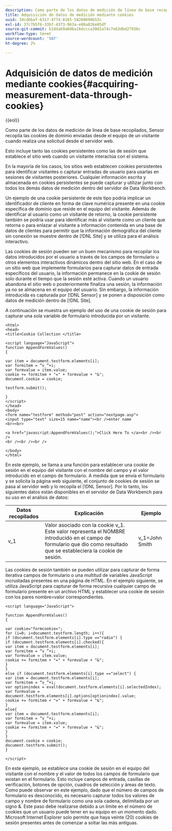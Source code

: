```yaml
---
description: Como parte de los datos de medición de línea de base recopilados, Sensor recopila las cookies de dominio enviadas desde el equipo de un visitante cuando realiza una solicitud desde el servidor web.
title: Adquisición de datos de medición mediante cookies
uuid: 34cd6baf-6317-4774-8165-58208698b53c
exl-id: 37c7b5f6-33bf-4373-963a-e08a826e05df
source-git-commit: b1dda69a606a16dccca30d2a74c7e63dbd27936c
workflow-type: tm+mt
source-wordcount: '587'
ht-degree: 2%

---
```


# Adquisición de datos de medición mediante cookies{#acquiring-measurement-data-through-cookies}

{{eol}}

Como parte de los datos de medición de línea de base recopilados, Sensor recopila las cookies de dominio enviadas desde el equipo de un visitante cuando realiza una solicitud desde el servidor web.

Esto incluye tanto las cookies persistentes como las de sesión que establece el sitio web cuando un visitante interactúa con el sistema.

En la mayoría de los casos, los sitios web establecen cookies persistentes para identificar visitantes o capturar entradas de usuario para usarlas en sesiones de visitantes posteriores. Cualquier información escrita y almacenada en cookies persistentes se puede capturar y utilizar junto con todos los demás datos de medición dentro del servidor de Data Workbench.

Un ejemplo de una cookie persistente de este tipo podría implicar un identificador de cliente en forma de clave numérica presente en una cookie específica de dominio que reside en el equipo del visitante. Además de identificar al usuario como un visitante de retorno, la cookie persistente también se podría usar para identificar más al visitante como un cliente que retorna o para enlazar al visitante a información contenida en una base de datos de clientes para permitir que la información demográfica del cliente sin conexión se muestre dentro de [!DNL Site] y se utiliza para el análisis interactivo.

Las cookies de sesión pueden ser un buen mecanismo para recopilar los datos introducidos por el usuario a través de los campos de formulario u otros elementos interactivos dinámicos dentro del sitio web. En el caso de un sitio web que implemente formularios para capturar datos de entrada específicos del usuario, la información permanece en la cookie de sesión solo durante el tiempo que la sesión esté activa. Cuando un usuario abandona el sitio web o posteriormente finaliza una sesión, la información ya no se almacena en el equipo del usuario. Sin embargo, la información introducida es capturada por [!DNL Sensor] y se ponen a disposición como datos de medición dentro de [!DNL Site].

A continuación se muestra un ejemplo del uso de una cookie de sesión para capturar una sola variable de formulario introducida por un visitante.

```
<html> 
<head> 
<title>Cookie Collection </title> 
 
<script language="JavaScript"> 
function AppendFormValues() 
{ 
 
var item = document.testform.elements[i]; 
var formitem = “v_”+i; 
var formvalue = item.value; 
cookie += formitem + "=" + formvalue + "&"; 
document.cookie = cookie; 
 
testform.submit(); 
 
} 
</script> 
</head> 
<body> 
<form name="testform" method="post" action="nextpage.asp"> 
<input type="text" size=15 name="name"><br />enter name 
<br><br> 
 
<a href="javascript:AppendFormValues();">Click Here To </a><br /><br /> 
<br /><br /><br /> 
 
</body> 
</html> 
```

En este ejemplo, se llama a una función para establecer una cookie de sesión en el equipo del visitante con el nombre del campo y el valor introducido en el campo de formulario. A medida que se envía el formulario y se solicita la página web siguiente, el conjunto de cookies de sesión se pasa al servidor web y lo recopila el [!DNL Sensor]. Por lo tanto, los siguientes datos están disponibles en el servidor de Data Workbench para su uso en el análisis de datos:

| Datos recopilados | Explicación | Ejemplo |
|---|---|---|
| v_1 | Valor asociado con la cookie v_1. Este valor representa el NOMBRE introducido en el campo de formulario que dio como resultado que se estableciera la cookie de sesión. | v_1=John Smith |

Las cookies de sesión también se pueden utilizar para capturar de forma iterativa campos de formulario o una multitud de variables JavaScript incrustadas presentes en una página de HTML. En el ejemplo siguiente, se utiliza JavaScript para capturar de forma recursiva cualquier campo de formulario presente en un archivo HTML y establecer una cookie de sesión con los pares nombre=valor correspondientes.

```
<script language="JavaScript"> 
 
function AppendFormValues() 
{ 
 
var cookie="formcookie="; 
for (i=0; i<document.testform.length; i++){ 
if (document.testform.elements[i].type =="radio") {            
if (document.testform.elements[i].checked){ 
var item = document.testform.elements[i]; 
var formitem = “v_”+i; 
var formvalue = item.value; 
cookie += formitem + "=" + formvalue + "&"; 
} 
} 
else if (document.testform.elements[i].type =="select") { 
var item = document.testform.elements[i]; 
var formitem = “v_”+i; 
var optionindex = eval(document.testform.elements[i].selectedIndex); 
var formvalue = document.testform.elements[i].options[optionindex].value;             
cookie += formitem + "=" + formvalue + "&"; 
} 
else{ 
var item = document.testform.elements[i]; 
var formitem = “v_”+i; 
var formvalue = item.value; 
cookie += formitem + "=" + formvalue + "&"; 
} 
} 
document.cookie = cookie; 
document.testform.submit(); 
} 
 
</script>
```

En este ejemplo, se establece una cookie de sesión en el equipo del visitante con el nombre y el valor de todos los campos de formulario que existan en el formulario. Esto incluye campos de entrada, casillas de verificación, botones de opción, cuadros de selección y áreas de texto. Como puede observar en este ejemplo, dado que el número de campos de formulario es desconocido, es necesario capturar todos los valores de campo y nombre de formulario como una sola cadena, delimitada por un signo &amp;. Este paso debe realizarse debido a un límite en el número de cookies que un usuario puede tener en su equipo en un momento dado. Microsoft Internet Explorer solo permite que haya veinte (20) cookies de sesión presentes antes de comenzar a soltar las más antiguas.
